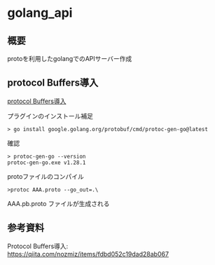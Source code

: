# golang_api

## 概要
protoを利用したgolangでのAPIサーバー作成

## protocol Buffers導入
[protocol Buffers導入](https://qiita.com/nozmiz/items/fdbd052c19dad28ab067)

プラグインのインストール補足
```
> go install google.golang.org/protobuf/cmd/protoc-gen-go@latest
```
確認
```
> protoc-gen-go --version
protoc-gen-go.exe v1.28.1
```
protoファイルのコンパイル
```
>protoc AAA.proto --go_out=.\
```
AAA.pb.proto ファイルが生成される
## 参考資料
Protocol Buffers導入: https://qiita.com/nozmiz/items/fdbd052c19dad28ab067